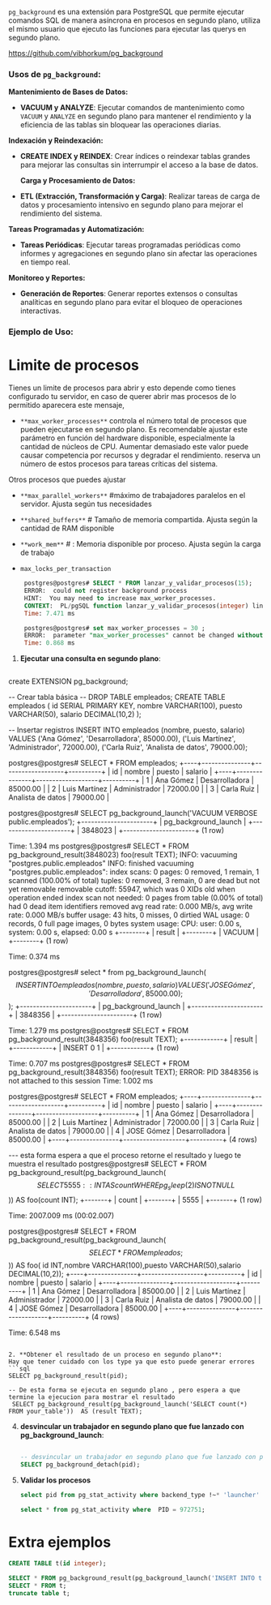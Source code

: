 
`pg_background` es una extensión para PostgreSQL que permite ejecutar comandos SQL de manera asíncrona en procesos en segundo plano, utiliza el mismo usuario que ejecuto las funciones para ejecutar las querys en segundo plano.

https://github.com/vibhorkum/pg_background

### Usos de `pg_background`:



 **Mantenimiento de Bases de Datos:**
- **VACUUM y ANALYZE**: Ejecutar comandos de mantenimiento como `VACUUM` y `ANALYZE` en segundo plano para mantener el rendimiento y la eficiencia de las tablas sin bloquear las operaciones diarias.
 

 **Indexación y Reindexación:**
- **CREATE INDEX y REINDEX**: Crear índices o reindexar tablas grandes para mejorar las consultas sin interrumpir el acceso a la base de datos.
 
  **Carga y Procesamiento de Datos:**
- **ETL (Extracción, Transformación y Carga)**: Realizar tareas de carga de datos y procesamiento intensivo en segundo plano para mejorar el rendimiento del sistema.
 

 **Tareas Programadas y Automatización:**
- **Tareas Periódicas**: Ejecutar tareas programadas periódicas como informes y agregaciones en segundo plano sin afectar las operaciones en tiempo real.
 

 **Monitoreo y Reportes:**
- **Generación de Reportes**: Generar reportes extensos o consultas analíticas en segundo plano para evitar el bloqueo de operaciones interactivas.
  


### Ejemplo de Uso:

# Limite de procesos 	
Tienes un limite de procesos para abrir y esto depende como tienes configurado tu servidor, en caso de querer abrir mas procesos de lo permitido aparecera este mensaje, 
- `**max_worker_processes**` controla el número total de procesos que pueden ejecutarse en segundo plano. Es recomendable ajustar este parámetro en función del hardware disponible, especialmente la cantidad de núcleos de CPU. Aumentar demasiado este valor puede causar competencia por recursos y degradar el rendimiento. reserva un número de estos procesos para tareas críticas del sistema.

Otros procesos que puedes ajustar 
 
- `**max_parallel_workers**`    #máximo de trabajadores paralelos en el servidor. Ajusta según tus necesidades
- `**shared_buffers**`    # Tamaño de memoria compartida. Ajusta según la cantidad de RAM disponible
- `**work_mem**`   # : Memoria disponible por proceso.  Ajusta según la carga de trabajo
- `max_locks_per_transaction`
  
   ```sql
	postgres@postgres# SELECT * FROM lanzar_y_validar_procesos(15);
	ERROR:  could not register background process
	HINT:  You may need to increase max_worker_processes.
	CONTEXT:  PL/pgSQL function lanzar_y_validar_procesos(integer) line 9 at assignment
	Time: 7.471 ms

	postgres@postgres# set max_worker_processes = 30 ;
	ERROR:  parameter "max_worker_processes" cannot be changed without restarting the server
	Time: 0.868 ms

   ```




1. **Ejecutar una consulta en segundo plano**:
   ```sql
create EXTENSION pg_background;
   
-- Crear tabla básica
-- DROP TABLE empleados;
CREATE TABLE empleados (
  id SERIAL PRIMARY KEY,
  nombre VARCHAR(100),
  puesto VARCHAR(50),
  salario DECIMAL(10,2)
);


-- Insertar registros
INSERT INTO empleados (nombre, puesto, salario) VALUES
('Ana Gómez', 'Desarrolladora', 85000.00),
('Luis Martínez', 'Administrador', 72000.00),
('Carla Ruiz', 'Analista de datos', 79000.00);

postgres@postgres# SELECT * FROM empleados;
+----+---------------+-------------------+----------+
| id |    nombre     |      puesto       | salario  |
+----+---------------+-------------------+----------+
|  1 | Ana Gómez     | Desarrolladora    | 85000.00 |
|  2 | Luis Martínez | Administrador     | 72000.00 |
|  3 | Carla Ruiz    | Analista de datos | 79000.00 |




postgres@postgres#   SELECT pg_background_launch('VACUUM VERBOSE public.empleados');
+----------------------+
| pg_background_launch |
+----------------------+
|              3848023 |
+----------------------+
(1 row)

Time: 1.394 ms
postgres@postgres# SELECT * FROM pg_background_result(3848023) foo(result TEXT);
INFO:  vacuuming "postgres.public.empleados"
INFO:  finished vacuuming "postgres.public.empleados": index scans: 0
pages: 0 removed, 1 remain, 1 scanned (100.00% of total)
tuples: 0 removed, 3 remain, 0 are dead but not yet removable
removable cutoff: 55947, which was 0 XIDs old when operation ended
index scan not needed: 0 pages from table (0.00% of total) had 0 dead item identifiers removed
avg read rate: 0.000 MB/s, avg write rate: 0.000 MB/s
buffer usage: 43 hits, 0 misses, 0 dirtied
WAL usage: 0 records, 0 full page images, 0 bytes
system usage: CPU: user: 0.00 s, system: 0.00 s, elapsed: 0.00 s
+--------+
| result |
+--------+
| VACUUM |
+--------+
(1 row)

Time: 0.374 ms


postgres@postgres# select * from pg_background_launch($$  INSERT INTO empleados (nombre, puesto, salario) VALUES ('JOSE Gómez', 'Desarrolladora', 85000.00); $$);
+----------------------+
| pg_background_launch |
+----------------------+
|              3848356 |
+----------------------+
(1 row)

Time: 1.279 ms
postgres@postgres# SELECT * FROM pg_background_result(3848356) foo(result TEXT);
+------------+
|   result   |
+------------+
| INSERT 0 1 |
+------------+
(1 row)

Time: 0.707 ms
postgres@postgres# SELECT * FROM pg_background_result(3848356) foo(result TEXT);
ERROR:  PID 3848356 is not attached to this session
Time: 1.002 ms

postgres@postgres# SELECT * FROM empleados;
+----+---------------+-------------------+----------+
| id |    nombre     |      puesto       | salario  |
+----+---------------+-------------------+----------+
|  1 | Ana Gómez     | Desarrolladora    | 85000.00 |
|  2 | Luis Martínez | Administrador     | 72000.00 |
|  3 | Carla Ruiz    | Analista de datos | 79000.00 |
|  4 | JOSE Gómez    | Desarrolladora    | 85000.00 |
+----+---------------+-------------------+----------+
(4 rows)


--- esta forma espera a que el proceso retorne el resultado y luego te muestra el resultado
postgres@postgres# SELECT * FROM pg_background_result(pg_background_launch($$ SELECT 5555::INT AS count WHERE pg_sleep(2) IS NOT NULL $$)) AS foo(count INT);
+-------+
| count |
+-------+
|  5555 |
+-------+
(1 row)

Time: 2007.009 ms (00:02.007)



postgres@postgres# SELECT * FROM pg_background_result(pg_background_launch($$ SELECT * FROM empleados; $$)) AS foo(  id INT,nombre VARCHAR(100),puesto VARCHAR(50),salario DECIMAL(10,2));
+----+---------------+-------------------+----------+
| id |    nombre     |      puesto       | salario  |
+----+---------------+-------------------+----------+
|  1 | Ana Gómez     | Desarrolladora    | 85000.00 |
|  2 | Luis Martínez | Administrador     | 72000.00 |
|  3 | Carla Ruiz    | Analista de datos | 79000.00 |
|  4 | JOSE Gómez    | Desarrolladora    | 85000.00 |
+----+---------------+-------------------+----------+
(4 rows)

Time: 6.548 ms

   
   ```

2. **Obtener el resultado de un proceso en segundo plano**:
   Hay que tener cuidado con los type ya que esto puede generar errores 
   ```sql
   SELECT pg_background_result(pid);
   
   -- De esta forma se ejecuta en segundo plano , pero espera a que termine la ejecucion para mostrar el resultado
	SELECT pg_background_result(pg_background_launch('SELECT count(*) FROM your_table'))  AS (result TEXT);
   ```

4. **desvincular un trabajador en segundo plano que fue lanzado con pg_background_launch**:
   ```sql
   
   -- desvincular un trabajador en segundo plano que fue lanzado con pg_background_launch, practicamente ya no podras usar la funcion pg_background_result desde la funcion principal 
   SELECT pg_background_detach(pid);
   ```

5. **Validar los procesos** 
   ```sql
   select pid from pg_stat_activity where backend_type !~* 'launcher' and pid <> pg_backend_pid() and not backend_type in('walwriter','checkpointer','background writer') and pid <> 976760 and state = 'active' ;

   select * from pg_stat_activity where  PID = 972751;
   ```

# Extra ejemplos 
```sql
CREATE TABLE t(id integer);

SELECT * FROM pg_background_result(pg_background_launch('INSERT INTO t SELECT 1')) AS (result TEXT);
SELECT * FROM t;
truncate table t;
```
 
